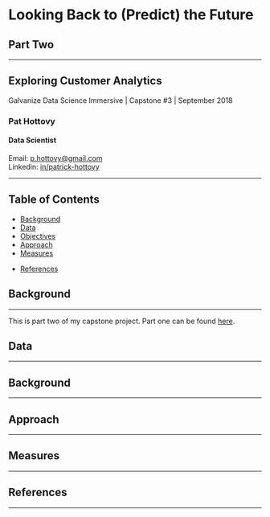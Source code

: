 # Looking Back to (Predict) the Future
## Part Two
***
## Exploring Customer Analytics

Galvanize Data Science Immersive | Capstone #3 | September 2018

### Pat Hottovy
#### Data Scientist
Email: p.hottovy@gmail.com  
Linkedin: [in/patrick-hottovy](https://www.linkedin.com/in/patrick-hottovy/)
***

## Table of Contents
* [Background](#background)
* [Data](#data)
* [Objectives](#objectives)
* [Approach](#approach)
* [Measures](#measures)
<!-- * [About Me](#about-me) -->
* [References](#references)


<a id='background'></a>
## Background
***
This is part two of my capstone project. Part one can be found [here][1].



<a id='data'></a>
## Data
***


<a id='objectives'></a>
## Background
***


<a id='approach'></a>
## Approach
***


<a id='measures'></a>
## Measures
***


<a id='references'></a>
## References
***





[1]: https://github.com/phottovy/time_series_forecasting

